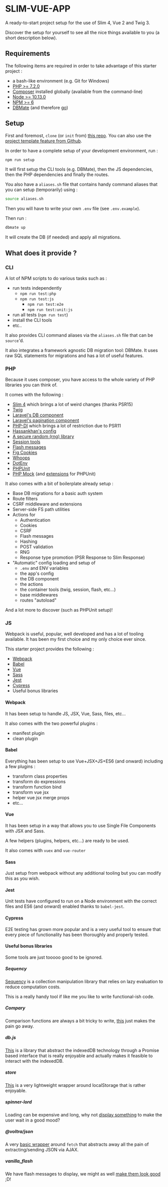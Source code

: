 # SLIM-VUE-APP
A ready-to-start project setup for the use of Slim 4, Vue 2 and Twig 3.

Discover the setup for yourself to see all the nice things available to you (a short description below).



## Requirements

The following items are required in order to take advantage of this starter project :

* a bash-like environment (e.g. Git for Windows)
* [PHP >= 7.2.0](https://www.php.net/downloads.php#v7.2.33)
* [Composer](https://getcomposer.org/download/) installed globally (available from the command-line)
* [Node >= 10.13.0](https://nodejs.org/en/download/)
* [NPM >= 6](https://nodejs.org/en/download/)
* [DBMate](https://github.com/amacneil/dbmate) (and therefore [go](https://golang.org/))



## Setup

First and foremost, `clone` (or `init` from) [this repo](https://github.com/Voltra/slim-vue-app.git). You can also use the [project template feature from Github](https://docs.github.com/en/github/creating-cloning-and-archiving-repositories/creating-a-repository-from-a-template).

In order to have a complete setup of your development environment, run :

```bash
npm run setup
```

It will first setup the CLI tools (e.g. DBMate), then the JS dependencies, then the PHP dependencies and finally the routes.



You also have a `aliases.sh` file that contains handy command aliases that you can setup (temporarily) using :

```bash
source aliases.sh
```



Then you will have to write your own `.env` file (see `.env.example`).

Then run :

```bash
dbmate up
```

It will create the DB (if needed) and apply all migrations.



## What does it provide ?

### CLI

A lot of NPM scripts to do various tasks such as :

* run tests independently
    * `npm run test:php`
    * `npm run test:js`
        * `npm run test:e2e`
        * `npm run test:unit:js`
* run all tests (`npm run test`)
* install the CLI tools
* etc..



It also provides CLI command aliases via the `aliases.sh` file that can be `source`'d.



It also integrates a framework agnostic DB migration tool: DBMate. It uses raw SQL statements for migrations and has a lot of useful features.



### PHP

Because it uses composer, you have access to the whole variety of PHP libraries you can think of.

It comes with the following :

* [Slim 4](https://packagist.org/packages/slim/slim) which brings a lot of weird changes (thanks PSR15)
* [Twig](https://packagist.org/packages/slim/twig-view)
* [Laravel's DB component](https://packagist.org/packages/illuminate/database)
* [Laravel's pagination component](https://packagist.org/packages/illuminate/pagination)
* [PHP-DI](https://packagist.org/packages/php-di/php-di) which brings a lot of restriction due to PSR11
* [Hassankhan's config](https://packagist.org/packages/hassankhan/config)
* [A secure random (rng) library](https://packagist.org/packages/paragonie/random-lib)
* [Session tools](https://packagist.org/packages/bryanjhv/slim-session)
* [Flash messages](https://packagist.org/packages/slim/flash)
* [Fig Cookies](https://packagist.org/packages/dflydev/fig-cookies)
* [Whoops](https://packagist.org/packages/zeuxisoo/slim-whoops)
* [DotEnv](https://packagist.org/packages/vlucas/phpdotenv)
* [PHPUnit](https://packagist.org/packages/phpunit/phpunit)
* [PHP Mock](https://packagist.org/packages/php-mock/php-mock) (and [extensions](https://packagist.org/packages/php-mock/php-mock-phpunit) for PHPUnit)



It also comes with a bit of boilerplate already setup :

* Base DB migrations for a basic auth system
* Route filters
* CSRF middleware and extensions
* Server-side FS path utilities
* Actions for
  * Authentication
  * Cookies
  * CSRF
  * Flash messages
  * Hashing
  * POST validation
  * RNG
  * Response type promotion (PSR Response to Slim Response)
* "Automatic" config loading and setup of
  * `.env` and ENV variables
  * the app's config
  * the DB component
  * the actions
  * the container tools (twig, session, flash, etc...)
  * base middlewares
  * routes "autoload"

 

And a lot more to discover (such as PHPUnit setup)!



### JS

Webpack is useful, popular, well developed and has a lot of tooling available. It has been my first choice and my only choice ever since.



This starter project provides the following :

* [Webpack](https://www.npmjs.com/package/webpack)
* [Babel](https://www.npmjs.com/package/@babel/core)
* [Vue](https://www.npmjs.com/package/vue)
* [Sass](https://www.npmjs.com/package/node-sass)
* [Jest](https://www.npmjs.com/package/jest)
* [Cypress](https://www.npmjs.com/package/cypress)
* Useful bonus libraries



#### Webpack

It has been setup to handle JS, JSX, Vue, Sass, files, etc...

It also comes with the two powerful plugins :

* manifest plugin
* clean plugin



#### Babel

Everything has been setup to use Vue+JSX+JS+ES6 (and onward) including a few plugins :

* transform class properties
* transform do expressions
* transform function bind
* transform vue jsx
* helper vue jsx merge props
* etc...



#### Vue

It has been setup in a way that allows you to use Single File Components with JSX and Sass.

A few helpers (plugins, helpers, etc...) are ready to be used.

It also comes with `vuex` and `vue-router`



#### Sass

Just setup from webpack without any additional tooling but you can modify this as you wish.



#### Jest

Unit tests have configured to run on a Node environment with the correct files and ES6 (and onward) enabled thanks to `babel-jest`.



#### Cypress

E2E testing has grown more popular and is a very useful tool to ensure that every piece of functionality has been thoroughly and properly tested.



#### Useful bonus libraries

Some tools are just tooooo good to be ignored.



##### Sequency

[Sequency](https://www.npmjs.com/package/sequency) is a collection manipulation library that relies on lazy evaluation to reduce computation costs.

This is a really handy tool if like me you like to write functional-ish code.



##### Compary

Comparison functions are always a bit tricky to write, [this](https://www.npmjs.com/package/compary) just makes the pain go away.



##### db.js

[This](https://www.npmjs.com/package/db.js) is a library that abstract the indexedDB technology through a Promise based interface that is really enjoyable and actually makes it feasible to interact with the indexedDB.



##### store

[This](https://www.npmjs.com/package/store) is a very lightweight wrapper around localStorage that is rather enjoyable.



##### spinner-lord

Loading can be expensive and long, why not [display something](https://www.npmjs.com/package/spinner-lord) to make the user wait in a good mood?



##### @voltra/json

A very [basic wrapper](https://www.npmjs.com/package/@voltra/json) around `fetch` that abstracts away all the pain of extracting/sending JSON via AJAX.



##### vanilla_flash

We have flash messages to display, we might as well [make them look good](https://www.npmjs.com/package/vanilla_flash) ;D!

